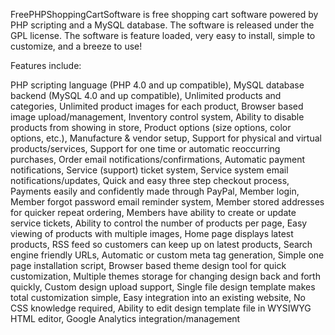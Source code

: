 FreePHPShoppingCartSoftware is free shopping cart software powered by PHP scripting and a MySQL database. The software is released under the GPL license. The software is feature loaded, very easy to install, simple to customize, and a breeze to use!

Features include:

PHP scripting language (PHP 4.0 and up compatible), MySQL database backend (MySQL 4.0 and up compatible), Unlimited products and categories, Unlimited product images for each product, Browser based image upload/management, Inventory control system, Ability to disable products from showing in store, Product options (size options, color options, etc.), Manufacture & vendor setup, Support for physical and virtual products/services, Support for one time or automatic reoccurring purchases, Order email notifications/confirmations, Automatic payment notifications, Service (support) ticket system, Service system email notifications/updates, Quick and easy three step checkout process, Payments easily and confidently made through PayPal, Member login, Member forgot password email reminder system, Member stored addresses for quicker repeat ordering, Members have ability to create or update service tickets, Ability to control the number of products per page, Easy viewing of products with multiple images, Home page displays latest products, RSS feed so customers can keep up on latest products, Search engine friendly URLs, Automatic or custom meta tag generation, Simple one page installation script, Browser based theme design tool for quick customization, Multiple themes storage for changing design back and forth quickly, Custom design upload support, Single file design template makes total customization simple, Easy integration into an existing website, No CSS knowledge required, Ability to edit design template file in WYSIWYG HTML editor, Google Analytics integration/management